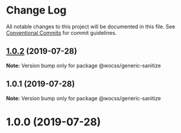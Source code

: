 # Change Log

All notable changes to this project will be documented in this file.
See [Conventional Commits](https://conventionalcommits.org) for commit guidelines.

## [1.0.2](https://github.com/wocss/wocss/compare/@wocss/generic-sanitize@1.0.1...@wocss/generic-sanitize@1.0.2) (2019-07-28)

**Note:** Version bump only for package @wocss/generic-sanitize





## 1.0.1 (2019-07-28)

**Note:** Version bump only for package @wocss/generic-sanitize





<a name="1.0.0"></a>
# 1.0.0 (2019-07-28)
